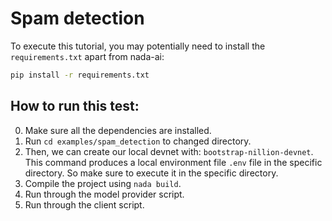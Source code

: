 # Spam detection

To execute this tutorial, you may potentially need to install the `requirements.txt` apart from nada-ai:
```bash
pip install -r requirements.txt
```

## How to run this test:

0. Make sure all the dependencies are installed.
1. Run `cd examples/spam_detection` to changed directory.
2. Then, we can create our local devnet with: `bootstrap-nillion-devnet`. This command produces a local environment file `.env` file in the specific directory. So make sure to execute it in the specific directory.
2. Compile the project using `nada build`.
3. Run through the model provider script.
4. Run through the client script.
